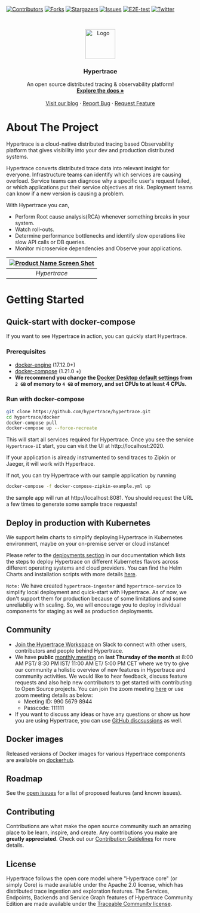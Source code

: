 [![Contributors][contributors-shield]][contributors-url]
[![Forks][forks-shield]][forks-url]
[![Stargazers][stars-shield]][stars-url]
[![Issues][issues-shield]][issues-url]
[![E2E-test][github-actions-shield]][github-actions-url]
[![Twitter][twitter-shield]][issues-url]

<br />
<p align="center">
  <a href="https://github.com/hypertrace/hypertrace">
    <img src="https://avatars.githubusercontent.com/u/65374698?s=200&v=4" alt="Logo" width="80" height="80">
  </a>

  <h3 align="center">Hypertrace</h3>
  <p align="center">
    An open source distributed tracing & observability platform! 
    <br />
    <a href="https://docs.hypertrace.org"><strong>Explore the docs »</strong></a>
    <br />
    <br />
    <a href="https://blog.hypertrace.org">Visit our blog</a>
    ·
    <a href="https://github.com/hypertrace/hypertrace/issues">Report Bug</a>
    ·
    <a href="https://github.com/hypertrace/hypertrace/issues">Request Feature</a>
  </p>
</p>


# About The Project

Hypertrace is a cloud-native distributed tracing based Observability platform that gives visibility into your dev and production distributed systems.

Hypertrace converts distributed trace data into relevant insight for everyone. Infrastructure teams can identify which services are causing overload. Service teams can diagnose why a specific user's request failed, or which applications put their service objectives at risk. Deployment teams can know if a new version is causing a problem.

With Hypertrace you can, 
- Perform Root cause analysis(RCA) whenever something breaks in your system.
- Watch roll-outs.
- Determine performance bottlenecks and identify slow operations like slow API calls or DB queries. 
- Monitor microservice dependencies and Observe your applications. 

| [![Product Name Screen Shot][product-screenshot]](https://hypertrace.org) | 
|:--:| 
| *Hypertrace* |


# Getting Started
## Quick-start with docker-compose

If you want to see Hypertrace in action, you can quickly start Hypertrace.

### Prerequisites
- [docker-engine](https://docs.docker.com/engine/install/) (17.12.0+)
- [docker-compose](https://docs.docker.com/compose/install/) (1.21.0 +)
- **We recommend you change the [Docker Desktop default settings](https://hypertrace-docs.s3.amazonaws.com/docker-desktop.png) from `2 GB` of memory to `4 GB` of memory, and set CPUs to at least 4 CPUs.** 

### Run with docker-compose
```bash
git clone https://github.com/hypertrace/hypertrace.git
cd hypertrace/docker
docker-compose pull
docker-compose up --force-recreate
```

This will start all services required for Hypertrace. Once you see the service `Hypertrace-UI` start, you can visit the UI at http://localhost:2020.

If your application is already instrumented to send traces to Zipkin or Jaeger, it will work with Hypertrace.

If not, you can try Hypertrace with our sample application by running

```bash
docker-compose -f docker-compose-zipkin-example.yml up
```

the sample app will run at http://localhost:8081. You should request the URL a few times to generate some sample trace requests!

## Deploy in production with Kubernetes

We support helm charts to simplify deploying Hypertrace in Kubernetes environment, maybe on your on-premise server or cloud instance! 

Please refer to the [deployments section](https://docs.hypertrace.org/deployments/) in our documentation which lists the steps to deploy Hypertrace on different Kubernetes flavors across different operating systems and cloud providers. You can find the Helm Charts and installation scripts with more details [here](https://github.com/hypertrace/hypertrace/tree/main/kubernetes).

`Note:` We have created `hypertrace-ingester` and `hypertrace-service` to simplify local deployment and quick-start with Hypertrace. As of now, we don't support them for production because of some limitations and some unreliabiliy with scaling. So, we will encourage you to deploy individual components for staging as well as production deployments. 

## Community
- [Join the Hypertrace Workspace](https://join.slack.com/t/hypertrace/shared_invite/zt-oln0psj9-lm1CSkXE1vsWdcw6YKWGDg) on Slack to connect with other users, contributors and people behind Hypertrace.
- We have **public** [monthly meeting](https://traceable-ai.zoom.us/j/99056798944?pwd=dG1HNzlpeVFjN2JJUFJyUEF1eTU2Zz09) on **last Thursday of the month** at 8:00 AM PST/ 8:30 PM IST/ 11:00 AM ET/ 5:00 PM CET where we try to give our community a holistic overview of new features in Hypertrace and community activities. We would like to hear feedback, discuss feature requests and also help new contributors to get started with contributing to Open Source projects. You can join the zoom meeting [here](https://traceable-ai.zoom.us/j/99056798944?pwd=dG1HNzlpeVFjN2JJUFJyUEF1eTU2Zz09) or use zoom meeting details as below:
    - Meeting ID: 990 5679 8944
    - Passcode: 111111
- If you want to discuss any ideas or have any questions or show us how you are using Hypertrace, you can use [GitHub discsussions](https://github.com/hypertrace/hypertrace/discussions) as well. 

## Docker images

Released versions of Docker images for various Hypertrace components are available on [dockerhub](https://hub.docker.com/u/hypertrace).

## Roadmap

See the [open issues](https://github.com/hypertrace/hypertrace/issues) for a list of proposed features (and known issues).

## Contributing

Contributions are what make the open source community such an amazing place to be learn, inspire, and create. Any contributions you make are **greatly appreciated**. Check out our [Contribution Guidelines](https://github.com/hypertrace/hypertrace/blob/main/.github/CONTRIBUTING.md) for more details. 

## License

Hypertrace follows the open core model where "Hypertrace core" (or simply Core) is made available under the Apache 2.0 license, which has distributed trace ingestion and exploration features. The Services, Endpoints, Backends and Service Graph features of Hypertrace Community Edition are made available under the
[Traceable Community license](LICENSE).


[contributors-shield]: https://img.shields.io/github/contributors/hypertrace/hypertrace.svg?style=for-the-badge
[contributors-url]: https://github.com/hypertrace/hypertrace/graphs/contributors
[github-actions-shield]: https://img.shields.io/github/workflow/status/hypertrace/hypertrace/e2e%20test?color=orange&label=e2e-test&logo=github&logoColor=orange&style=for-the-badge
[github-actions-url]: https://github.com/hypertrace/hypertrace/actions/workflows/docker-tests.yml
[forks-shield]: https://img.shields.io/github/forks/hypertrace/hypertrace.svg?style=for-the-badge
[forks-url]: https://github.com/hypertrace/hypertrace/network/members
[stars-shield]: https://img.shields.io/github/stars/hypertrace/hypertrace.svg?style=for-the-badge
[stars-url]: https://github.com/hypertrace/hypertrace/stargazers
[issues-shield]: https://img.shields.io/github/issues/hypertrace/hypertrace.svg?style=for-the-badge
[issues-url]: https://github.com/hypertrace/hypertrace/issues
[twitter-shield]: https://img.shields.io/badge/-Twitter-black.svg?style=for-the-badge&logo=twitter&colorB=555
[twitter-url]: https://twitter.com/hypertraceorg
[product-screenshot]: https://s3.amazonaws.com/hypertrace-docs/dashboard-3.png